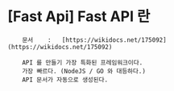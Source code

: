 # [Fast Api] Fast API 란

```
    문서    :   [https://wikidocs.net/175092](https://wikidocs.net/175092)
```

```
    API 를 만들기 가장 특화된 프레임워크이다.
    가장 빠르다. (NodeJS / GO 와 대등하다.) 
    API 문서가 자동으로 생성된다.
```